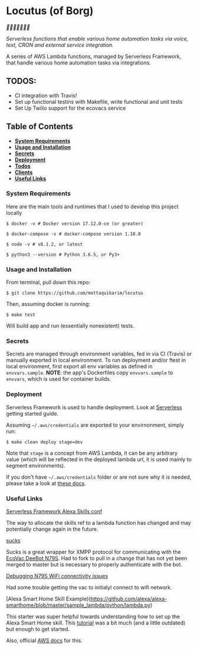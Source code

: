 # Locutus (of Borg)

*🎉🎈🎂🍾🎊🍻💃*

*Serverless functions that enable various home automation tasks via voice, text, CRON and external service integration.*

A series of AWS Lambda functions, managed by Serverless Framework, that handle various home automation tasks via integrations.

## TODOS:

* CI integration with Travis!
* Set up functional testins with Makefile, write functional and unit tests
* Set Up Twilio support for the ecovacs service

## Table of Contents
* **[System Requirements](#system-requirements)**
* **[Usage and Installation](#usage-and-installation)**
* **[Secrets](#secrets)**
* **[Deployment](#deployment)**
* **[Todos](#todos)**
* **[Clients](#clients)**
* **[Useful Links](#useful-links)**

### System Requirements

Here are the main tools and runtimes that I used to develop this project locally

```
$ docker -v # Docker version 17.12.0-ce (or greater)

$ docker-compose -v # docker-compose version 1.18.0

$ node -v # v8.1.2, or latest

$ python3 --version # Python 3.6.5, or Py3+
```

### Usage and Installation

From terminal, pull down this repo:

```
$ git clone https://github.com/mottaquikarim/locutus
```

Then, assuming docker is running:

```
$ make test
```

Will build app and run (essentially nonexistent) tests.

### Secrets

Secrets are managed through environment variables, fed in via CI (Travis) or manually exported in local environment. To run deployment and/or ftest in local environment, first export all env variables as defined in `envvars.sample`. **NOTE**: the app's Dockerfiles copy `envvars.sample` to `envvars`, which is used for container builds. 


### Deployment

Serverless Framework is used to handle deployment. Look at [Serverless](https://serverless.com/framework/docs/getting-started/) getting started guide. 

Assuming `~/.aws/credentials` are exported to your envirnonment, simply run:

```
$ make clean deploy stage=dev
```

Note that `stage` is a concept from AWS Lambda, it can be any arbitrary value (which will be reflected in the deployed lambda url, it is used mainly to segment environments).

If you don't have `~/.aws/credentials` folder or are not sure why it is needed, please take a look at [these docs](https://serverless.com/framework/docs/providers/aws/cli-reference/).

### Useful Links

[Serverless Framework Alexa Skills conf](https://serverless.com/framework/docs/providers/aws/events/alexa-skill/)

The way to allocate the skills ref to a lambda function has changed and may potentially change again in the future.

[sucks](https://github.com/mottaquikarim/sucks) 

Sucks is a great wrapper for XMPP protocol for communicating with the [EcoVac DeeBot N79S](https://www.amazon.com/gp/product/B077HW9XM7/ref=oh_aui_detailpage_o00_s00?ie=UTF8&psc=1). Had to fork to pull in a change that has not yet been merged to master but is necessary to properly authenticate with the bot.

[Debugging N79S WiFi connectivity issues](http://xiaoleicestustc.blogspot.com/2015/12/why-i-cannot-add-my-ecovacs-robot-to.html)

Had some trouble getting the vac to initialyl connect to wifi network.

[Alexa Smart Home Skill Example)(https://github.com/alexa/alexa-smarthome/blob/master/sample_lambda/python/lambda.py)

This starter was super helpful towards understanding how to set up the Alexa Smart Home skill. This [tutorial](https://github.com/alexa/alexa-smarthome/wiki/Build-a-Working-Smart-Home-Skill-in-15-Minutes) was a bit much (and a little outdated) but enough to get started.

Also, official [AWS docs](https://developer.amazon.com/docs/smarthome/steps-to-build-a-smart-home-skill.html#configure-the-smart-home-service-endpoint) for this.
